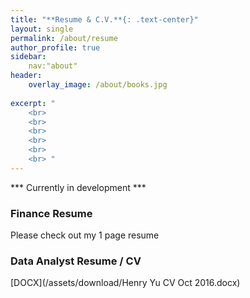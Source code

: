 ```yaml
---
title: "**Resume & C.V.**{: .text-center}"
layout: single
permalink: /about/resume
author_profile: true
sidebar: 
    nav:"about"
header:
    overlay_image: /about/books.jpg
    
excerpt: "
    <br>
    <br>
    <br>
    <br>
    <br>
    <br> "
---
```


*** Currently in development *** 

### Finance Resume
Please check out my 1 page resume 


### Data Analyst Resume / CV 
[DOCX](/assets/download/Henry Yu CV Oct 2016.docx)